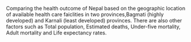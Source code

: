 Comparing the health outcome of Nepal based on the geographic location of available health care faiclities in two provinces,Bagmati (highly developed) and Karnali (least developed) provinces. There are also other factors such as Total population,	Estimated deaths,	Under-five mortality,	Adult mortality and	Life expectancy rates.

